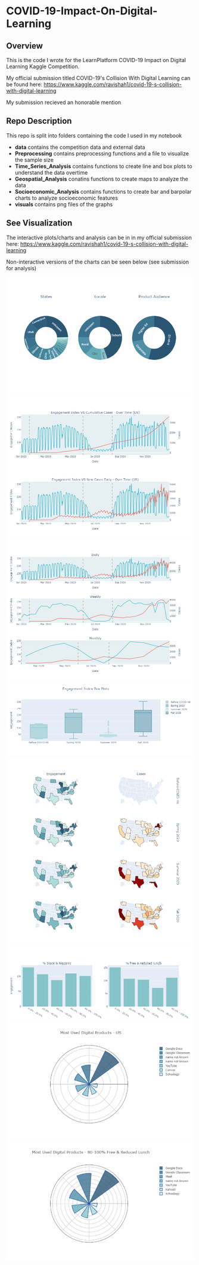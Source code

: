 # COVID-19-Impact-On-Digital-Learning

## Overview

This is the code I wrote for the LearnPlatform COVID-19 Impact on Digital Learning Kaggle Competition. 

My official submission titled COVID-19's Collision With Digital Learning can be found here: https://www.kaggle.com/ravishah1/covid-19-s-collision-with-digital-learning

My submission recieved an honorable mention

## Repo Description

This repo is split into folders containing the code I used in my notebook
- **data** contains the competition data and external data
- **Preprocessing** contains preprocessing functions and a file to visualize the sample size
- **Time_Series_Analysis** contains functions to create line and box plots to understand the data overtime
- **Geospatial_Analysis** conatins functions to create maps to analyze the data
- **Socioeconomic_Analysis** contains functions to create bar and barpolar charts to analyze socioeconomic features 
- **visuals** contains png files of the graphs

## See Visualization

The interactive plots/charts and analysis can be in in my official submission here: https://www.kaggle.com/ravishah1/covid-19-s-collision-with-digital-learning

Non-interactive versions of the charts can be seen below (see submission for analysis)

![image](https://github.com/RaviShah1/COVID-19-Impact-On-Digital-Learning/blob/main/visuals/pie_sample.png)
![image](https://github.com/RaviShah1/COVID-19-Impact-On-Digital-Learning/blob/main/visuals/line.png)
![image](https://github.com/RaviShah1/COVID-19-Impact-On-Digital-Learning/blob/main/visuals/resampled_line.png)
![image](https://github.com/RaviShah1/COVID-19-Impact-On-Digital-Learning/blob/main/visuals/box.png)
![image](https://github.com/RaviShah1/COVID-19-Impact-On-Digital-Learning/blob/main/visuals/maps.png)
![image](https://github.com/RaviShah1/COVID-19-Impact-On-Digital-Learning/blob/main/visuals/bar.png)
![image](https://github.com/RaviShah1/COVID-19-Impact-On-Digital-Learning/blob/main/visuals/barpolar1.png)
![image](https://github.com/RaviShah1/COVID-19-Impact-On-Digital-Learning/blob/main/visuals/barpolar2.png)


